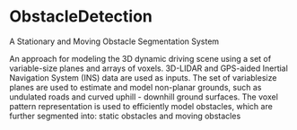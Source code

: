 # ObstacleDetection
A Stationary and Moving Obstacle Segmentation System


An approach for modeling the 3D dynamic driving scene using a set of variable-size planes and arrays of voxels. 3D-LIDAR and GPS-aided
Inertial Navigation System (INS) data are used as inputs. The set of variablesize planes are used to estimate and model non-planar grounds, such as undulated
roads and curved uphill - downhill ground surfaces. The voxel pattern representation is used to efficiently model obstacles, which are further segmented into:
static obstacles and moving obstacles
